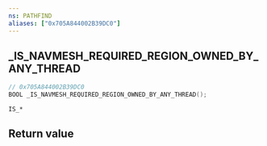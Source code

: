 ```yaml
---
ns: PATHFIND
aliases: ["0x705A844002B39DC0"]
---
```

## _IS_NAVMESH_REQUIRED_REGION_OWNED_BY_ANY_THREAD

```c
// 0x705A844002B39DC0
BOOL _IS_NAVMESH_REQUIRED_REGION_OWNED_BY_ANY_THREAD();
```

```
IS_*
```

## Return value
